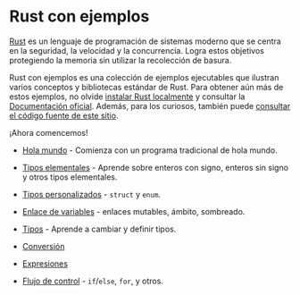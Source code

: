 # Rust con ejemplos

[Rust][rust] es un lenguaje de programación de sistemas moderno que se centra
en la seguridad, la velocidad y la concurrencia. Logra estos objetivos
protegiendo la memoria sin utilizar la recolección de basura.

Rust con ejemplos es una colección de ejemplos ejecutables que ilustran varios
conceptos y bibliotecas estándar de Rust. Para obtener aún más de estos
ejemplos, no olvide [instalar Rust localmente][install] y consultar la
[Documentación oficial][std]. Además, para los curiosos, también puede
[consultar el código fuente de este sitio][home].

¡Ahora comencemos!

- [Hola mundo](hello.md) - Comienza con un programa tradicional de hola mundo.

- [Tipos elementales](primitives.md) - Aprende sobre enteros con signo, enteros
  sin signo y otros tipos elementales.

- [Tipos personalizados](custom_types.md) - `struct` y `enum`.

- [Enlace de variables](variable_bindings.md) - enlaces mutables, ámbito, sombreado.

- [Tipos](types.md) - Aprende a cambiar y definir tipos.

- [Conversión](conversion.md)

- [Expresiones](expression.md)

- [Flujo de control](flow_control.md) - `if`/`else`, `for`, y otros.

[rust]: https://www.rust-lang.org/es/
[install]: https://www.rust-lang.org/es/tools/install
[std]: https://doc.rust-lang.org/std/
[home]: https://github.com/nnrcschmdt/rust-con-ejemplos

